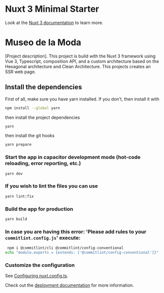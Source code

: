 # Nuxt 3 Minimal Starter

Look at the [Nuxt 3 documentation](https://nuxt.com/docs/getting-started/introduction) to learn more.

# Museo de la Moda 

[Project description].
This project is build with the Nuxt 3 framework using Vue 3, Typescript, composition API, and a custom architecture based on the Hexagonal architecture and Clean Architecture. This projects creates an SSR web page.

## Install the dependencies
First of all, make sure you have yarn installed. If you don't, then install it with
```bash
npm install --global yarn
```
then install the project dependencies
```bash
yarn
```
then install the git hooks
```bash
yarn prepare
```

### Start the app in capacitor development mode (hot-code reloading, error reporting, etc.)
```bash
yarn dev
```

### If you wish to lint the files you can use
```bash
yarn lint:fix
```

### Build the app for production
```bash
yarn build
```

### In case you are having this error:  'Please add rules to your `commitlint.config.js`' execute:
```bash
 npm i @commitlint/cli @commitlint/config-conventional
echo "module.exports = {extends: ['@commitlint/config-conventional']}" > commitlint.config.js
```

### Customize the configuration
See [Configuring nuxt.config.ts](https://nuxt.com/docs/getting-started/configuration).

Check out the [deployment documentation](https://nuxt.com/docs/getting-started/deployment) for more information.
